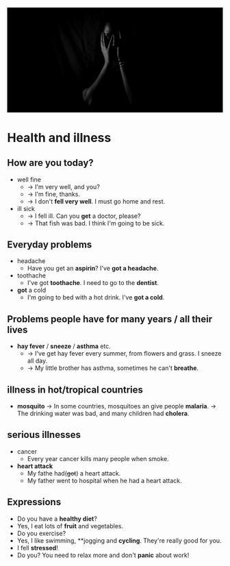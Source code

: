 ![Health and illness](https://raw.githubusercontent.com/llp103ping/images/master/English/Elementary/006_Health_illness.jpg)


# Health and illness


## How are you today?
+ well fine
  + -> I'm very well, and you?
  + -> I'm fine, thanks.
  + -> I don't **fell very well**. I must go home and rest.
+ ill sick
  + -> I fell ill. Can you **get** a doctor, please? 
  + -> That fish was bad. I think I'm going to be sick.


## Everyday problems
+ headache 
  + Have you get an **aspirin**? I've **got a headache**.
+ toothache 
  + I've got **toothache**. I need to go to the **dentist**.
+ **got** a cold
  + I'm going to bed with a hot drink. I've **got a cold**.


## Problems people have for many years / all their lives
+ **hay fever** / **sneeze** / **asthma** etc.
  + -> I've get hay fever every summer, from flowers and grass. I sneeze all day. 
  + -> My little brother has asthma, sometimes he can't **breathe**. 


## illness in hot/tropical countries
+ **mosquito** 
  -> In some countries, mosquitoes an give people **malaria**.
  -> The drinking water was bad, and many children had **cholera**.


## serious illnesses
+ cancer
  + Every year cancer kills many people when smoke.
+ **heart attack**
  + My fathe had(~~got~~) a heart attack.
  + My father went to hospital when he had a heart attack.


## Expressions
+ Do you have a **healthy diet**?
+ Yes, I eat lots of **fruit** and vegetables.
+ Do you exercise?
+ Yes, I like swimming, **jogging and **cycling**. They're really good for you.
+ I fell **stressed**!
+ Do you? You need to relax more and don't **panic** about work!